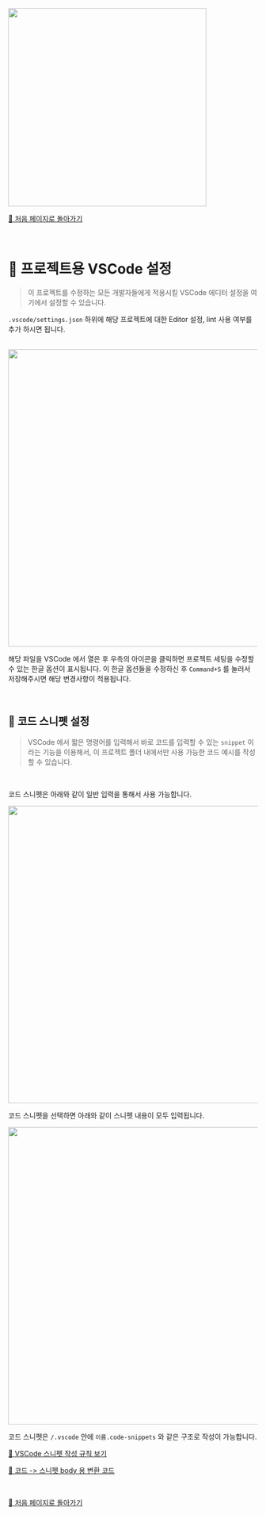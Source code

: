 <img src="https://i.imgur.com/R2wksCG.png" width="400"/>

<br/>

[🧲 처음 페이지로 돌아가기](https://github.com/AhaOfficial/nuxt-template)

<br/>

# 👾 프로젝트용 VSCode 설정

> 이 프로젝트를 수정하는 모든 개발자들에게 적용시킬 VSCode 에디터 설정을 여기에서 설정할 수 있습니다.

`.vscode/settings.json` 하위에 해당 프로젝트에 대한 Editor 설정, lint 사용 여부를 추가 하시면 됩니다.

<br/>

<img src="https://i.imgur.com/4zNLYCC.png" width="600"/>

<br/>

해당 파일을 VSCode 에서 열은 후 우측의 아이콘을 클릭하면 프로젝트 세팅을 수정할 수 있는 한글 옵션이 표시됩니다. 이 한글 옵션들을 수정하신 후 `Command+S` 를 눌러서 저장해주시면 해당 변경사항이 적용됩니다.

<br/>

## 📝 코드 스니펫 설정

> VSCode 에서 짧은 명령어를 입력해서 바로 코드를 입력할 수 있는 `snippet` 이라는 기능을 이용해서, 이 프로젝트 폴더 내에서만 사용 가능한 코드 예시를 작성할 수 있습니다.

<br/>

코드 스니펫은 아래와 같이 일반 입력을 통해서 사용 가능합니다.

<img src="https://tva1.sinaimg.cn/large/007S8ZIlgy1gi9tc5kezej30rk072gmz.jpg" width="600"/>

<br/>

코드 스니펫을 선택하면 아래와 같이 스니펫 내용이 모두 입력됩니다.

<img src="https://tva1.sinaimg.cn/large/007S8ZIlgy1gi9tcfq7k7j30oa0futdn.jpg" width="600"/>

<br/>

코드 스니펫은 `/.vscode` 안에 `이름.code-snippets` 와 같은 구조로 작성이 가능합니다.

[📝 VSCode 스니펫 작성 규칙 보기](https://code.visualstudio.com/docs/editor/userdefinedsnippets)

[📝 코드 -> 스니펫 body 용 변환 코드](https://gist.github.com/hmmhmmhm/993b3ace42564838f344249b13e5ceab)

<br/>

[🧲 처음 페이지로 돌아가기](https://github.com/AhaOfficial/nuxt-template)

